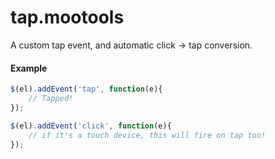 # tap.mootools
A custom tap event, and automatic click -> tap conversion.

#### Example
```javascript
$(el).addEvent('tap', function(e){
    // Tapped!
});
 ```

```javascript
$(el).addEvent('click', function(e){
    // if it's a touch device, this will fire on tap too!
});
 ```